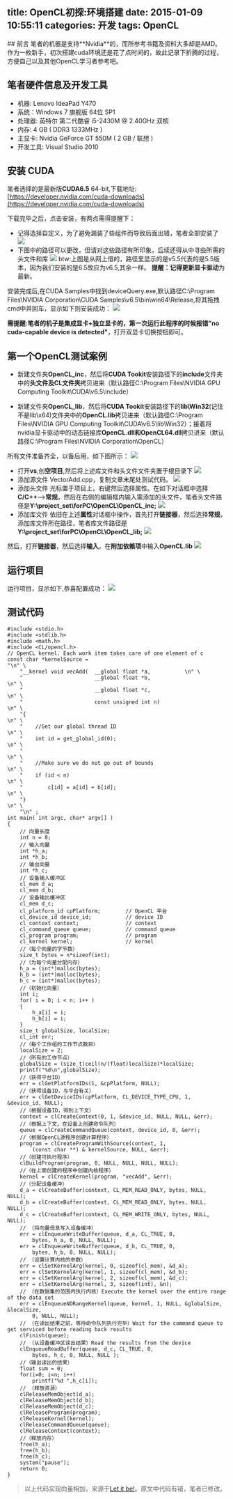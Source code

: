 title: OpenCL初探:环境搭建
date: 2015-01-09 10:55:11
categories: 开发
tags: OpenCL
---
<p/>
## 前言
笔者的机器是支持**Nvidia**的，而所参考书籍及资料大多却是AMD。作为一枚新手，初次搭建cuda环境还是花了点时间的，故此记录下折腾的过程，方便自己以及其他OpenCL学习者参考吧。

## 笔者硬件信息及开发工具
- 机器: Lenovo IdeaPad Y470
- 系统：Windows 7 旗舰版 64位 SP1
- 处理器: 英特尔 第二代酷睿 i5-2430M @ 2.40GHz 双核
- 内存: 4 GB ( DDR3 1333MHz )
- 主显卡: Nvidia GeForce GT 550M ( 2 GB / 联想 )
- 开发工具: Visual Studio 2010

## 安装 CUDA

笔者选择的是最新版**CUDA6.5** 64-bit,下载地址:[https://developer.nvidia.com/cuda-downloads](https://developer.nvidia.com/cuda-downloads)

下载完毕之后，点击安装，有两点需得提醒下：
<!-- more -->
- 记得选择自定义，为了避免漏装了些组件而导致后面出错，笔者全部安装了
![](/images/cuda-install1.png)
- 下图中的路径可以更改，但请对这些路径有所印象，后续还得从中寻些所需的头文件和库
![](/images/cuda-install-path.png)
btw:上图是从网上借的，路径里显示的是v5.5代表的是5.5版本，因为我们安装的是6.5故应为v6.5,其余一样。
**提醒：**记得**更新显卡驱动**为最新。

安装完成后,在CUDA Samples中找到deviceQuery.exe,默认路径C:\Program Files\NVIDIA Corporation\CUDA Samples\v6.5\bin\win64\Release,将其拖拽cmd中并回车，显示如下则安装成功：
![](/images/cuda-install2.png)

**需提醒:**笔者的机子是集成显卡+独立显卡的，第一次运行此程序的时候报错**"no cuda-capable device is detected"**，打开双显卡切换按钮即可。

## 第一个OpenCL测试案例
- 新建文件夹**OpenCL_inc**，然后将**CUDA Tookit**安装路径下的**include**文件夹中的**头文件及CL文件夹**拷贝进来（默认路径C:\Program Files\NVIDIA GPU Computing Toolkit\CUDA\v6.5\include）

- 新建文件夹**OpenCL_lib**，然后将**CUDA Tookit**安装路径下的**lib\Win32**(记住不是lib\x64)文件夹中的**OpenCL.lib**拷贝进来（默认路径C:\Program Files\NVIDIA GPU Computing Toolkit\CUDA\v6.5\lib\Win32）；接着将nvidia显卡驱动中的动态链接库**OpenCL.dll和OpenCL64.dll**拷贝进来（默认路径C:\Program Files\NVIDIA Corporation\OpenCL）

所有文件准备齐全，以备后用，如下图所示：
![](/images/OpenCL-inc-lib.png)

- 打开**vs**,创**空项目**,然后将上述库文件和头文件文件夹置于根目录下
![](/images/empty-project.png)
- 添加源文件 VectorAdd.cpp，复制文章末尾处测试代码。
![](/images/source-cpp.png)
- 添加头文件
光标置于项目上，右键然后选择属性。在如下对话框中选择**C/C++**-->**常规**，然后在右侧的编辑框内输入需添加的头文件，笔者头文件路径是**Y:\project_set\forPC\OpenCL\OpenCL_inc;**
![](/images/opencl-include.png)
- 添加库文件
依旧在上述**属性**对话框中操作，首先打开**链接器**，然后选择**常规**，添加库文件所在路径，笔者库文件路径是**Y:\project_set\forPC\OpenCL\OpenCL_lib;**
![](/images/openCL-lib.png)

然后，打开**链接器**，然后选择**输入**，在**附加依赖项**中输入**OpenCL.lib**
![](/images/openCL-lib-output.png)

## 运行项目

运行项目，显示如下,恭喜配置成功：
![](/images/vector_add_result.png)

## 测试代码

```
#include <stdio.h>
#include <stdlib.h>
#include <math.h>
#include <CL/opencl.h>
// OpenCL kernel. Each work item takes care of one element of c
const char *kernelSource =                                          "\n" \
	"__kernel void vecAdd(  __global float *a,			 \n" \
	"                       __global float *b,                       \n" \
	"                       __global float *c,                       \n" \
	"                       const unsigned int n)                    \n" \
	"{                                                               \n" \
	"    //Get our global thread ID                                  \n" \
	"    int id = get_global_id(0);                                  \n" \
	"                                                                \n" \
	"    //Make sure we do not go out of bounds                      \n" \
	"    if (id < n)                                                 \n" \
	"        c[id] = a[id] + b[id];                                  \n" \
	"}                                                               \n" \
	"\n" ;
int main( int argc, char* argv[] )
{
	// 向量长度
	int n = 8;
	// 输入向量
	int *h_a;
	int *h_b;
	// 输出向量
	int *h_c;
	// 设备输入缓冲区
	cl_mem d_a;
	cl_mem d_b;
	// 设备输出缓冲区
	cl_mem d_c;
	cl_platform_id cpPlatform;        // OpenCL 平台
	cl_device_id device_id;           // device ID
	cl_context context;               // context
	cl_command_queue queue;           // command queue
	cl_program program;               // program
	cl_kernel kernel;                 // kernel
	//（每个向量的字节数）
	size_t bytes = n*sizeof(int);
	//（为每个向量分配内存）
	h_a = (int*)malloc(bytes);
	h_b = (int*)malloc(bytes);
	h_c = (int*)malloc(bytes);
	//（初始化向量）
	int i;
	for( i = 0; i < n; i++ )
	{
		h_a[i] = i;
		h_b[i] = i;
	}
	size_t globalSize, localSize;
	cl_int err;
	//（每个工作组的工作节点数目）
	localSize = 2;
	//（所有的工作节点）
	globalSize = (size_t)ceil(n/(float)localSize)*localSize;
	printf("%d\n",globalSize);
	//（获得平台ID）
	err = clGetPlatformIDs(1, &cpPlatform, NULL);
	//（获得设备ID，与平台有关）
	err = clGetDeviceIDs(cpPlatform, CL_DEVICE_TYPE_CPU, 1, &device_id, NULL);
	//（根据设备ID，得到上下文）
	context = clCreateContext(0, 1, &device_id, NULL, NULL, &err);
	//（根据上下文，在设备上创建命令队列）
	queue = clCreateCommandQueue(context, device_id, 0, &err);
	//（根据OpenCL源程序创建计算程序）
	program = clCreateProgramWithSource(context, 1,
		(const char **) & kernelSource, NULL, &err);
	//（创建可执行程序）
	clBuildProgram(program, 0, NULL, NULL, NULL, NULL);
	//（在上面创建的程序中创建内核程序）
	kernel = clCreateKernel(program, "vecAdd", &err);
	//（分配设备缓冲）
	d_a = clCreateBuffer(context, CL_MEM_READ_ONLY, bytes, NULL, NULL);
	d_b = clCreateBuffer(context, CL_MEM_READ_ONLY, bytes, NULL, NULL);
	d_c = clCreateBuffer(context, CL_MEM_WRITE_ONLY, bytes, NULL, NULL);
	// （将向量信息写入设备缓冲）
	err = clEnqueueWriteBuffer(queue, d_a, CL_TRUE, 0,
		bytes, h_a, 0, NULL, NULL);
	err = clEnqueueWriteBuffer(queue, d_b, CL_TRUE, 0,
		bytes, h_b, 0, NULL, NULL);
	// （设置计算内核的参数）
	err = clSetKernelArg(kernel, 0, sizeof(cl_mem), &d_a);
	err = clSetKernelArg(kernel, 1, sizeof(cl_mem), &d_b);
	err = clSetKernelArg(kernel, 2, sizeof(cl_mem), &d_c);
	err = clSetKernelArg(kernel, 3, sizeof(int), &n);
	// （在数据集的范围内执行内核）Execute the kernel over the entire range of the data set
	err = clEnqueueNDRangeKernel(queue, kernel, 1, NULL, &globalSize, &localSize,
		0, NULL, NULL);
	// （在读出结果之前，等待命令队列执行完毕）Wait for the command queue to get serviced before reading back results
	clFinish(queue);
	// （从设备缓冲区读出结果）Read the results from the device
	clEnqueueReadBuffer(queue, d_c, CL_TRUE, 0,
		bytes, h_c, 0, NULL, NULL );
	//（输出读出的结果）
	float sum = 0;
	for(i=0; i<n; i++)
		printf("%d ",h_c[i]);
	// （释放资源）
	clReleaseMemObject(d_a);
	clReleaseMemObject(d_b);
	clReleaseMemObject(d_c);
	clReleaseProgram(program);
	clReleaseKernel(kernel);
	clReleaseCommandQueue(queue);
	clReleaseContext(context);
	//（释放内存）
	free(h_a);
	free(h_b);
	free(h_c);
	system("pause");
	return 0;
}
```

> 以上代码实现向量相加，来源于[Let it be!](http://www.cnblogs.com/wangshide/archive/2011/11/04/2235204.html)。原文中代码有错，笔者已修改。









